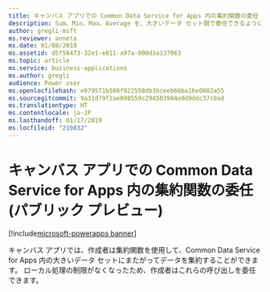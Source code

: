 ```yaml
---
title: キャンバス アプリでの Common Data Service for Apps 内の集約関数の委任
description: Sum、Min、Max、Average を、大きいデータ セット間で委任できるようになりました
author: gregli-msft
ms.reviewer: anneta
ms.date: 01/08/2019
ms.assetid: d5f58473-32e1-e811-a97a-000d3a137063
ms.topic: article
ms.service: business-applications
ms.author: gregli
audience: Power user
ms.openlocfilehash: e979571b508f922558db3bceeb66ba16e0882a55
ms.sourcegitcommit: 9a31d79f2ae098559c294503984e0d9ddc37c0ad
ms.translationtype: HT
ms.contentlocale: ja-JP
ms.lasthandoff: 01/17/2019
ms.locfileid: "210832"
---
```

# <a name="canvas-app-delegation-of-aggregate-functions-in-common-data-service-for-apps-public-preview"></a>キャンバス アプリでの Common Data Service for Apps 内の集約関数の委任 (パブリック プレビュー)


[!include[microsoft-powerapps banner](../includes/microsoft-powerapps.md)]

キャンバス アプリでは、作成者は集約関数を使用して、Common Data Service for Apps 内の大きいデータ セットにまたがってデータを集約することができます。 ローカル処理の制限がなくなったため、作成者はこれらの呼び出しを委任できます。
